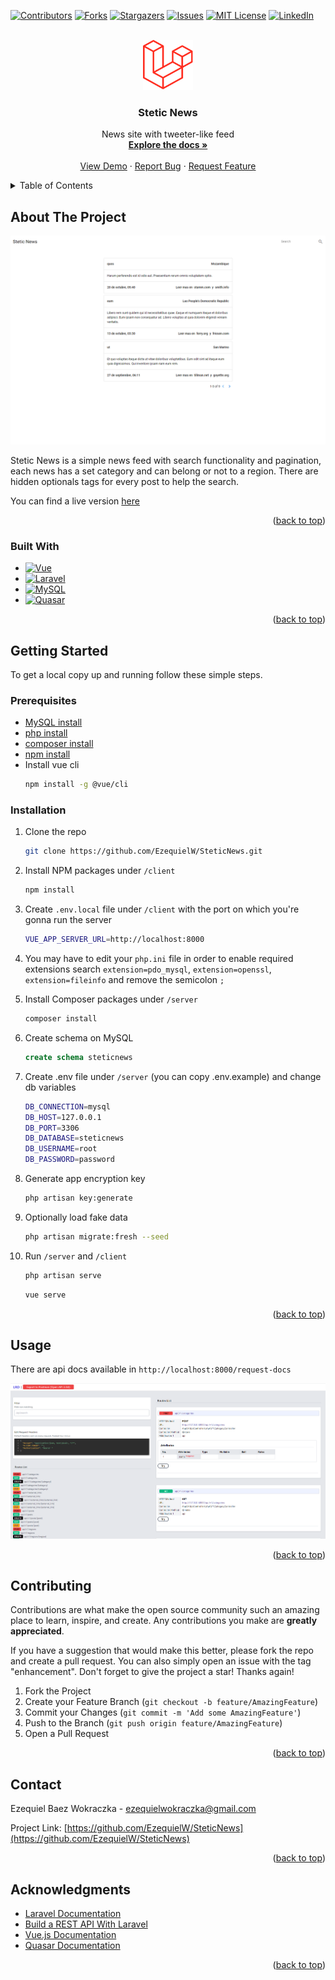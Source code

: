 <!-- Improved compatibility of back to top link: See: https://github.com/othneildrew/Best-README-Template/pull/73 -->
<a name="readme-top"></a>
<!--
*** Thanks for checking out the Best-README-Template. If you have a suggestion
*** that would make this better, please fork the repo and create a pull request
*** or simply open an issue with the tag "enhancement".
*** Don't forget to give the project a star!
*** Thanks again! Now go create something AMAZING! :D
-->



<!-- PROJECT SHIELDS -->
<!--
*** I'm using markdown "reference style" links for readability.
*** Reference links are enclosed in brackets [ ] instead of parentheses ( ).
*** See the bottom of this document for the declaration of the reference variables
*** for contributors-url, forks-url, etc. This is an optional, concise syntax you may use.
*** https://www.markdownguide.org/basic-syntax/#reference-style-links
-->
[![Contributors][contributors-shield]][contributors-url]
[![Forks][forks-shield]][forks-url]
[![Stargazers][stars-shield]][stars-url]
[![Issues][issues-shield]][issues-url]
[![MIT License][license-shield]][license-url]
[![LinkedIn][linkedin-shield]][linkedin-url]



<!-- PROJECT LOGO -->
<br />
<div align="center">
  <a href="https://github.com/EzequielW/SteticNews">
    <img src="images/laravel_logo.png" alt="Logo" width="80" height="80">
  </a>

<h3 align="center">Stetic News</h3>

  <p align="center">
    News site with tweeter-like feed
    <br />
    <a href="https://github.com/EzequielW/SteticNews"><strong>Explore the docs »</strong></a>
    <br />
    <br />
    <a href="https://github.com/EzequielW/SteticNews">View Demo</a>
    ·
    <a href="https://github.com/EzequielW/SteticNews/issues">Report Bug</a>
    ·
    <a href="https://github.com/EzequielW/SteticNews/issues">Request Feature</a>
  </p>
</div>



<!-- TABLE OF CONTENTS -->
<details>
  <summary>Table of Contents</summary>
  <ol>
    <li>
      <a href="#about-the-project">About The Project</a>
      <ul>
        <li><a href="#built-with">Built With</a></li>
      </ul>
    </li>
    <li>
      <a href="#getting-started">Getting Started</a>
      <ul>
        <li><a href="#prerequisites">Prerequisites</a></li>
        <li><a href="#installation">Installation</a></li>
      </ul>
    </li>
    <li><a href="#usage">Usage</a></li>
    <li><a href="#contributing">Contributing</a></li>
    <li><a href="#contact">Contact</a></li>
    <li><a href="#acknowledgments">Acknowledgments</a></li>
  </ol>
</details>



<!-- ABOUT THE PROJECT -->
## About The Project

[![Product Name Screen Shot][product-screenshot]](https://stetic-news.netlify.app/)

Stetic News is a simple news feed with search functionality and pagination, each news has a set category 
and can belong or not to a region. There are hidden optionals tags for every post to help the search.

You can find a live version [here](https://stetic-news.netlify.app/)

<p align="right">(<a href="#readme-top">back to top</a>)</p>



### Built With

* [![Vue][Vue.js]][Vue-url]
* [![Laravel][Laravel.com]][Laravel-url]
* [![MySQL][MySQL.com]][MySQL-url]
* [![Quasar][Quasar.com]][Quasar-url]

<p align="right">(<a href="#readme-top">back to top</a>)</p>



<!-- GETTING STARTED -->
## Getting Started

To get a local copy up and running follow these simple steps.

### Prerequisites

* [MySQL install](https://dev.mysql.com/downloads/installer/)
* [php install](https://www.php.net/downloads.php)
* [composer install](https://getcomposer.org/download/)
* [npm install](https://nodejs.org/en/download/)
* Install vue cli
    ```sh
    npm install -g @vue/cli
    ```

### Installation

1. Clone the repo
    ```sh
    git clone https://github.com/EzequielW/SteticNews.git
    ```
2. Install NPM packages under `/client`
    ```sh
    npm install
    ```
3. Create `.env.local` file under `/client` with the port on which you're gonna run the server
    ```sh
    VUE_APP_SERVER_URL=http://localhost:8000
    ```
4. You may have to edit your `php.ini` file in order to enable required extensions search `extension=pdo_mysql`, `extension=openssl`, `extension=fileinfo` 
and remove the semicolon `;`

5. Install Composer packages under `/server`
    ```sh
    composer install
    ```
6. Create schema on MySQL
    ```sql
    create schema steticnews
    ```
7. Create .env file under `/server` (you can copy .env.example) and change db variables
    ```sh
    DB_CONNECTION=mysql
    DB_HOST=127.0.0.1
    DB_PORT=3306
    DB_DATABASE=steticnews
    DB_USERNAME=root
    DB_PASSWORD=password
    ```
8. Generate app encryption key
    ```sh
    php artisan key:generate
    ```
9. Optionally load fake data
    ```sh
    php artisan migrate:fresh --seed
    ```
10. Run `/server` and `/client`
    ```sh
    php artisan serve
    ```
    ```sh
    vue serve
    ```

<p align="right">(<a href="#readme-top">back to top</a>)</p>



<!-- USAGE EXAMPLES -->
## Usage

There are api docs available in `http://localhost:8000/request-docs`

[![Docs Screenshot][docs-screenshot]](http://localhost:8000/request-docs)

<p align="right">(<a href="#readme-top">back to top</a>)</p>



<!-- ROADMAP
## Roadmap

- [ ] Feature 1
- [ ] Feature 2
- [ ] Feature 3
    - [ ] Nested Feature

See the [open issues](https://github.com/EzequielW/SteticNews/issues) for a full list of proposed features (and known issues).

<p align="right">(<a href="#readme-top">back to top</a>)</p> -->



<!-- CONTRIBUTING -->
## Contributing

Contributions are what make the open source community such an amazing place to learn, inspire, and create. Any contributions you make are **greatly appreciated**.

If you have a suggestion that would make this better, please fork the repo and create a pull request. You can also simply open an issue with the tag "enhancement".
Don't forget to give the project a star! Thanks again!

1. Fork the Project
2. Create your Feature Branch (`git checkout -b feature/AmazingFeature`)
3. Commit your Changes (`git commit -m 'Add some AmazingFeature'`)
4. Push to the Branch (`git push origin feature/AmazingFeature`)
5. Open a Pull Request

<p align="right">(<a href="#readme-top">back to top</a>)</p>



<!-- LICENSE
## License

Distributed under the MIT License. See `LICENSE.txt` for more information.

<p align="right">(<a href="#readme-top">back to top</a>)</p>
 -->


<!-- CONTACT -->
## Contact

Ezequiel Baez Wokraczka - ezequielwokraczka@gmail.com

Project Link: [https://github.com/EzequielW/SteticNews](https://github.com/EzequielW/SteticNews)

<p align="right">(<a href="#readme-top">back to top</a>)</p>



<!-- ACKNOWLEDGMENTS -->
## Acknowledgments

* [Laravel Documentation](https://laravel.com/docs/9.x)
* [Build a REST API With Laravel](https://www.youtube.com/watch?v=YGqCZjdgJJk)
* [Vue.js Documentation](https://vuejs.org/guide/introduction.html)
* [Quasar Documentation](https://quasar.dev/)

<p align="right">(<a href="#readme-top">back to top</a>)</p>



<!-- MARKDOWN LINKS & IMAGES -->
<!-- https://www.markdownguide.org/basic-syntax/#reference-style-links -->
[contributors-shield]: https://img.shields.io/github/contributors/EzequielW/SteticNews.svg?style=for-the-badge
[contributors-url]: https://github.com/EzequielW/SteticNews/graphs/contributors
[forks-shield]: https://img.shields.io/github/forks/EzequielW/SteticNews.svg?style=for-the-badge
[forks-url]: https://github.com/EzequielW/SteticNews/network/members
[stars-shield]: https://img.shields.io/github/stars/EzequielW/SteticNews.svg?style=for-the-badge
[stars-url]: https://github.com/EzequielW/SteticNews/stargazers
[issues-shield]: https://img.shields.io/github/issues/EzequielW/SteticNews.svg?style=for-the-badge
[issues-url]: https://github.com/EzequielW/SteticNews/issues
[license-shield]: https://img.shields.io/github/license/EzequielW/SteticNews.svg?style=for-the-badge
[license-url]: https://github.com/EzequielW/SteticNews/blob/master/LICENSE.txt
[linkedin-shield]: https://img.shields.io/badge/-LinkedIn-black.svg?style=for-the-badge&logo=linkedin&colorB=555
[linkedin-url]: https://linkedin.com/in/ezequiel-baez-149319190
[product-screenshot]: images/screenshot.png
[docs-screenshot]: images/docs-screenshot.png
[Next.js]: https://img.shields.io/badge/next.js-000000?style=for-the-badge&logo=nextdotjs&logoColor=white
[Next-url]: https://nextjs.org/
[React.js]: https://img.shields.io/badge/React-20232A?style=for-the-badge&logo=react&logoColor=61DAFB
[React-url]: https://reactjs.org/
[Vue.js]: https://img.shields.io/badge/Vue.js-35495E?style=for-the-badge&logo=vuedotjs&logoColor=4FC08D
[Vue-url]: https://vuejs.org/
[Angular.io]: https://img.shields.io/badge/Angular-DD0031?style=for-the-badge&logo=angular&logoColor=white
[Angular-url]: https://angular.io/
[Svelte.dev]: https://img.shields.io/badge/Svelte-4A4A55?style=for-the-badge&logo=svelte&logoColor=FF3E00
[Svelte-url]: https://svelte.dev/
[Laravel.com]: https://img.shields.io/badge/Laravel-FF2D20?style=for-the-badge&logo=laravel&logoColor=white
[Laravel-url]: https://laravel.com
[Bootstrap.com]: https://img.shields.io/badge/Bootstrap-563D7C?style=for-the-badge&logo=bootstrap&logoColor=white
[Bootstrap-url]: https://getbootstrap.com
[JQuery.com]: https://img.shields.io/badge/jQuery-0769AD?style=for-the-badge&logo=jquery&logoColor=white
[JQuery-url]: https://jquery.com 
[MySQL.com]: https://img.shields.io/badge/MySQL-0769AD?style=for-the-badge&logo=mysql&logoColor=white
[MySQL-url]: https://mysql.com 
[Quasar.com]: https://img.shields.io/badge/Quasar-black?style=for-the-badge&logo=quasar&logoColor=ADD8E6
[Quasar-url]: https://Quasar.com